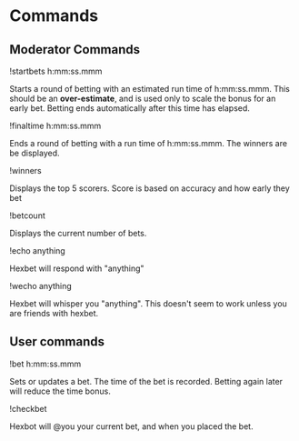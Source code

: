 # Commands

## Moderator Commands

!startbets h:mm:ss.mmm

Starts a round of betting with an estimated run time of h:mm:ss.mmm. This should be an **over-estimate**, and is used only to scale the bonus for an early bet. Betting ends automatically after this time has elapsed.

!finaltime h:mm:ss.mmm

Ends a round of betting with a run time of h:mm:ss.mmm. The winners are be displayed.

!winners

Displays the top 5 scorers. Score is based on accuracy and how early they bet

!betcount

Displays the current number of bets.

!echo anything

Hexbet will respond with "anything"

!wecho anything

Hexbet will whisper you "anything". This doesn't seem to work unless you are friends with hexbet.

## User commands

!bet h:mm:ss.mmm

Sets or updates a bet. The time of the bet is recorded. Betting again later will reduce the time bonus.

!checkbet

Hexbot will @you your current bet, and when you placed the bet.


